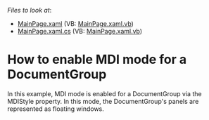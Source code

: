 <!-- default file list -->
*Files to look at*:

* [MainPage.xaml](./CS/DocumentGroup_MDI/MainPage.xaml) (VB: [MainPage.xaml.vb](./VB/DocumentGroup_MDI/MainPage.xaml.vb))
* [MainPage.xaml.cs](./CS/DocumentGroup_MDI/MainPage.xaml.cs) (VB: [MainPage.xaml.vb](./VB/DocumentGroup_MDI/MainPage.xaml.vb))
<!-- default file list end -->
# How to enable MDI mode for a DocumentGroup


<p>In this example, MDI mode is enabled for a DocumentGroup via the MDIStyle property. In this mode, the DocumentGroup's panels are represented as floating windows.</p><br />


<br/>


